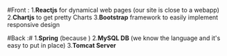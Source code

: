 #Front :
1.**Reactjs** for dynamical web pages (our site is close to a webapp)
2.**Chartjs** to get pretty Charts
3.**Bootstrap** framework to easily implement responsive design 

#Back :#
1.**Spring** (because )
2.**MySQL DB** (we know the language and it's easy to put in place)
3.**Tomcat Server**
